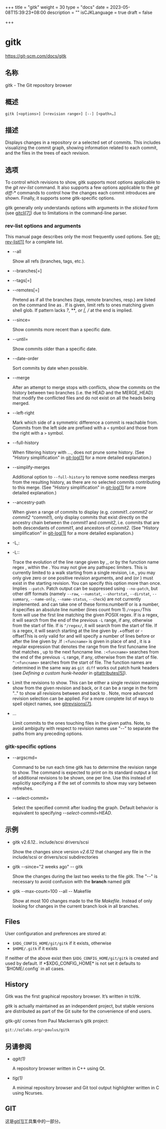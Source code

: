 +++
title = "gitk"
weight = 30
type = "docs"
date = 2023-05-08T15:39:23+08:00
description = ""
isCJKLanguage = true
draft = false

+++

# gitk

https://git-scm.com/docs/gitk

## 名称

gitk - The Git repository browser

## 概述

```
gitk [<options>] [<revision range>] [--] [<path>…]
```

## 描述

Displays changes in a repository or a selected set of commits. This includes visualizing the commit graph, showing information related to each commit, and the files in the trees of each revision.

## 选项

To control which revisions to show, gitk supports most options applicable to the *git rev-list* command. It also supports a few options applicable to the *git diff-** commands to control how the changes each commit introduces are shown. Finally, it supports some gitk-specific options.

gitk generally only understands options with arguments in the *sticked* form (see [gitcli[7]](../../7/gitcli)) due to limitations in the command-line parser.

### rev-list options and arguments

This manual page describes only the most frequently used options. See [git-rev-list[1]](../git-rev-list) for a complete list.

- --all

  Show all refs (branches, tags, etc.).

- --branches[=<pattern>]

- --tags[=<pattern>]

- --remotes[=<pattern>]

  Pretend as if all the branches (tags, remote branches, resp.) are listed on the command line as *<commit>*. If *<pattern>* is given, limit refs to ones matching given shell glob. If pattern lacks *?*, ***, or *[*, */** at the end is implied.

- --since=<date>

  Show commits more recent than a specific date.

- --until=<date>

  Show commits older than a specific date.

- --date-order

  Sort commits by date when possible.

- --merge

  After an attempt to merge stops with conflicts, show the commits on the history between two branches (i.e. the HEAD and the MERGE_HEAD) that modify the conflicted files and do not exist on all the heads being merged.

- --left-right

  Mark which side of a symmetric difference a commit is reachable from. Commits from the left side are prefixed with a `<` symbol and those from the right with a `>` symbol.

- --full-history

  When filtering history with *<path>…*, does not prune some history. (See "History simplification" in [git-log[1]](../git-log) for a more detailed explanation.)

- --simplify-merges

  Additional option to `--full-history` to remove some needless merges from the resulting history, as there are no selected commits contributing to this merge. (See "History simplification" in [git-log[1]](../git-log) for a more detailed explanation.)

- --ancestry-path

  When given a range of commits to display (e.g. *commit1..commit2* or *commit2 ^commit1*), only display commits that exist directly on the ancestry chain between the *commit1* and *commit2*, i.e. commits that are both descendants of *commit1*, and ancestors of *commit2*. (See "History simplification" in [git-log[1]](../git-log) for a more detailed explanation.)

- -L<start>,<end>:<file>

- -L:<funcname>:<file>

  Trace the evolution of the line range given by *<start>,<end>*, or by the function name regex *<funcname>*, within the *<file>*. You may not give any pathspec limiters. This is currently limited to a walk starting from a single revision, i.e., you may only give zero or one positive revision arguments, and *<start>* and *<end>* (or *<funcname>*) must exist in the starting revision. You can specify this option more than once. Implies `--patch`. Patch output can be suppressed using `--no-patch`, but other diff formats (namely `--raw`, `--numstat`, `--shortstat`, `--dirstat`, `--summary`, `--name-only`, `--name-status`, `--check`) are not currently implemented.*<start>* and *<end>* can take one of these forms:numberIf *<start>* or *<end>* is a number, it specifies an absolute line number (lines count from 1).`/regex/`This form will use the first line matching the given POSIX regex. If *<start>* is a regex, it will search from the end of the previous `-L` range, if any, otherwise from the start of file. If *<start>* is `^/regex/`, it will search from the start of file. If *<end>* is a regex, it will search starting at the line given by *<start>*.+offset or -offsetThis is only valid for *<end>* and will specify a number of lines before or after the line given by *<start>*.If `:<funcname>` is given in place of *<start>* and *<end>*, it is a regular expression that denotes the range from the first funcname line that matches *<funcname>*, up to the next funcname line. `:<funcname>` searches from the end of the previous `-L` range, if any, otherwise from the start of file. `^:<funcname>` searches from the start of file. The function names are determined in the same way as `git diff` works out patch hunk headers (see *Defining a custom hunk-header* in [gitattributes[5]](../../5/gitattributes)).

- <revision range>

  Limit the revisions to show. This can be either a single revision meaning show from the given revision and back, or it can be a range in the form "*<from>*..*<to>*" to show all revisions between *<from>* and back to *<to>*. Note, more advanced revision selection can be applied. For a more complete list of ways to spell object names, see [gitrevisions[7]](../../7/gitrevisions).

- <path>…

  Limit commits to the ones touching files in the given paths. Note, to avoid ambiguity with respect to revision names use "--" to separate the paths from any preceding options.

### gitk-specific options

- --argscmd=<command>

  Command to be run each time gitk has to determine the revision range to show. The command is expected to print on its standard output a list of additional revisions to be shown, one per line. Use this instead of explicitly specifying a *<revision range>* if the set of commits to show may vary between refreshes.

- --select-commit=<ref>

  Select the specified commit after loading the graph. Default behavior is equivalent to specifying *--select-commit=HEAD*.

## 示例

- gitk v2.6.12.. include/scsi drivers/scsi

  Show the changes since version *v2.6.12* that changed any file in the include/scsi or drivers/scsi subdirectories

- gitk --since="2 weeks ago" -- gitk

  Show the changes during the last two weeks to the file *gitk*. The "--" is necessary to avoid confusion with the **branch** named *gitk*

- gitk --max-count=100 --all -- Makefile

  Show at most 100 changes made to the file *Makefile*. Instead of only looking for changes in the current branch look in all branches.

## Files

User configuration and preferences are stored at:

- `$XDG_CONFIG_HOME/git/gitk` if it exists, otherwise
- `$HOME/.gitk` if it exists

If neither of the above exist then `$XDG_CONFIG_HOME/git/gitk` is created and used by default. If *$XDG_CONFIG_HOME* is not set it defaults to `$HOME/.config` in all cases.

## History

Gitk was the first graphical repository browser. It’s written in tcl/tk.

*gitk* is actually maintained as an independent project, but stable versions are distributed as part of the Git suite for the convenience of end users.

gitk-git/ comes from Paul Mackerras’s gitk project:

```
git://ozlabs.org/~paulus/gitk
```

## 另请参阅

- *qgit(1)*

  A repository browser written in C++ using Qt.

- *tig(1)*

  A minimal repository browser and Git tool output highlighter written in C using Ncurses.

## GIT

  这是[git[1]](../../Git)工具集中的一部分。